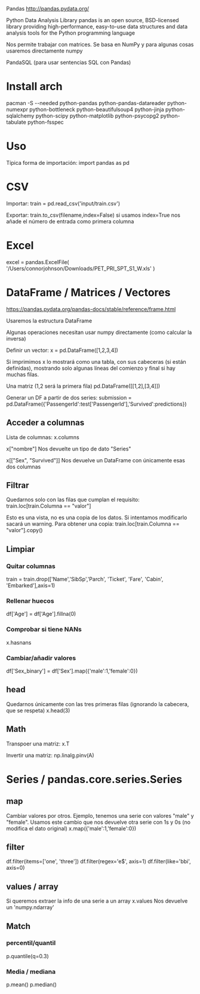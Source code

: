 Pandas
http://pandas.pydata.org/

Python Data Analysis Library
pandas is an open source, BSD-licensed library providing high-performance, easy-to-use data structures and data analysis tools for the Python programming language

Nos permite trabajar con matrices.
Se basa en NumPy y para algunas cosas usaremos directamente numpy

PandaSQL (para usar sentencias SQL con Pandas)

# Install arch
pacman -S --needed python-pandas python-pandas-datareader python-numexpr python-bottleneck python-beautifulsoup4 python-jinja python-sqlalchemy python-scipy python-matplotlib python-psycopg2 python-tabulate python-fsspec


# Uso
Típica forma de importación:
import pandas as pd


# CSV
Importar:
train = pd.read_csv('input/train.csv')

Exportar:
train.to_csv(filename,index=False)
  si usamos index=True nos añade el número de entrada como primera columna

# Excel
excel = pandas.ExcelFile( '/Users/connorjohnson/Downloads/PET_PRI_SPT_S1_W.xls' )




# DataFrame / Matrices / Vectores
https://pandas.pydata.org/pandas-docs/stable/reference/frame.html

Usaremos la estructura DataFrame

Algunas operaciones necesitan usar numpy directamente (como calcular la inversa)

Definir un vector:
x = pd.DataFrame([1,2,3,4])

Si imprimimos x lo mostrará como una tabla, con sus cabeceras (si están definidas), mostrando solo algunas líneas del comienzo y final si hay muchas filas.

Una matriz (1,2 será la primera fila)
pd.DataFrame([[1,2],[3,4]])

Generar un DF a partir de dos series:
submission = pd.DataFrame({'PassengerId':test['PassengerId'],'Survived':predictions})


## Acceder a columnas
Lista de columnas:
x.columns

x["nombre"]
Nos devuelte un tipo de dato "Series"

x[["Sex", "Survived"]]
Nos devuelve un DataFrame con únicamente esas dos columnas


## Filtrar
Quedarnos solo con las filas que cumplan el requisito:
train.loc[train.Columna == "valor"]

Esto es una vista, no es una copia de los datos. Si intentamos modificarlo sacará un warning.
Para obtener una copia:
train.loc[train.Columna == "valor"].copy()


## Limpiar
### Quitar columnas
train = train.drop(['Name','SibSp','Parch', 'Ticket', 'Fare', 'Cabin', 'Embarked'],axis=1)

### Rellenar huecos
df['Age'] = df['Age'].fillna(0)

### Comprobar si tiene NANs
x.hasnans

### Cambiar/añadir valores
df['Sex_binary'] = df['Sex'].map({'male':1,'female':0})




## head
Quedarnos únicamente con las tres primeras filas (ignorando la cabecera, que se respeta)
x.head(3)


## Math
Transpoer una matriz:
x.T

Invertir una matriz:
np.linalg.pinv(A)




# Series / pandas.core.series.Series

## map
Cambiar valores por otros.
Ejemplo, tenemos una serie con valores "male" y "female".
Usamos este cambio que nos devuelve otra serie con 1s y 0s (no modifica el dato original)
x.map({'male':1,'female':0})

## filter
df.filter(items=['one', 'three'])
df.filter(regex='e$', axis=1)
df.filter(like='bbi', axis=0)

## values / array
Si queremos extraer la info de una serie a un array
x.values
Nos devuelve un 'numpy.ndarray'

## Match

### percentil/quantil
p.quantile(q=0.3)


### Media / mediana
p.mean()
p.median()
